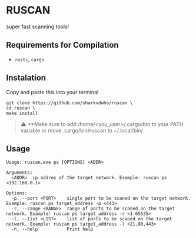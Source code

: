 # RUSCAN
super fast scanning tools! 

## Requirements for Compilation

- `rustc`, `cargo`

## Instalation
Copy and paste this into your terminal
```shell
git clone https://github.com/sharkvdwho/ruscan \
cd ruscan \
make install
```
> :warning: **Make sure to add /home/<you_user>/.cargo/bin to your PATH variable or move .cargo/bin/ruscan to ~/.local/bin/      

## Usage

```shell
Usage: ruscan.exe ps [OPTIONS] <ADDR>

Arguments:
  <ADDR>  ip addres of the target network. Example: ruscan ps <192.168.0.1>

Options:
  -p, --port <PORT>    single port to be scaned on the target network. Example: ruscan ps target_address -p <443>
  -r, --range <RANGE>  range of ports to be scaned on the target network. Example: ruscan ps target_address -r <1-65535>
  -l, --list <LIST>    list of ports to be scaned on the target network. Example: ruscan ps target_address -l <21,80,443>
  -h, --help           Print help
